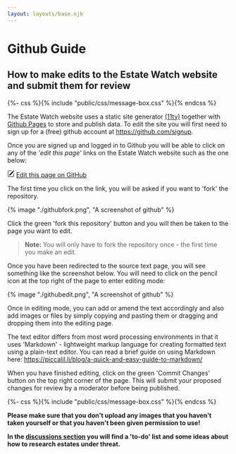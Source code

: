 ```yaml
---
layout: layouts/base.njk
---
```

# Github Guide
## How to make edits to the Estate Watch website and submit them for review
{%- css %}{% include "public/css/message-box.css" %}{% endcss %}
<div class="message-box">
The Estate Watch website uses a static site generator <a href="https://www.11ty.dev/"> (11ty)</a> together with <a href="https://pages.github.com/"> Github Pages</a> to store and publish data. To edit the site you will first need to sign up for a (free) github account at <a href="https://github.com/signup"> https://github.com/signup</a>.
</div>

Once you are signed up and logged in to Github you will be able to click on any of the _'edit this page'_ links on the Estate Watch website such as the one below:

<svg xmlns="http://www.w3.org/2000/svg" width="16" height="16" fill="currentColor" class="bi bi-pencil-square" viewBox="0 0 16 16">
  <path d="M15.502 1.94a.5.5 0 0 1 0 .706L14.459 3.69l-2-2L13.502.646a.5.5 0 0 1 .707 0l1.293 1.293zm-1.75 2.456-2-2L4.939 9.21a.5.5 0 0 0-.121.196l-.805 2.414a.25.25 0 0 0 .316.316l2.414-.805a.5.5 0 0 0 .196-.12l6.813-6.814z"/>
  <path fill-rule="evenodd" d="M1 13.5A1.5 1.5 0 0 0 2.5 15h11a1.5 1.5 0 0 0 1.5-1.5v-6a.5.5 0 0 0-1 0v6a.5.5 0 0 1-.5.5h-11a.5.5 0 0 1-.5-.5v-11a.5.5 0 0 1 .5-.5H9a.5.5 0 0 0 0-1H2.5A1.5 1.5 0 0 0 1 2.5z"/>
</svg>
		      <a href="https://github.com/estatewatch/estatewatch/blob/main/{{ page.inputPath }}">Edit this page on GitHub</a>

The first time you click on the link, you will be asked if you want to 'fork' the repository. 

{% image "./githubfork.png", "A screenshot of github" %}

Click the green 'fork this repository' button and you will then be taken to the page you want to edit. 

> **Note:** You will only have to fork the repository once - the first time you make an edit.

Once you have been redirected to the source text page, you will see something like the screenshot below. You will need to click on the pencil icon at the top right of the page to enter editing mode:

{% image "./githubedit.png", "A screenshot of github" %}

Once in editing mode, you can add or amend the text accordingly and also add images or files by simply copying and pasting them or dragging and dropping them into the editing page.

The text editor differs from most word processing environments in that it uses 'Markdown' -  lightweight markup language for creating formatted text using a plain-text editor. You can read a brief guide on using Markdown here: <https://piccalil.li/blog/a-quick-and-easy-guide-to-markdown/>

When you have finished editing, click on the green 'Commit Changes' button on the top right corner of the page. This will submit your proposed changes for review by a moderator before being published.

{%- css %}{% include "public/css/message-box.css" %}{% endcss %}
<div class="message-box-green">
<b>Please make sure that you don't upload any images that you haven't taken yourself or that you haven't been given permission to use!
</div>

In the [discussions section](https://github.com/estatewatch/estatewatch/discussions) you will find a 'to-do' list and some ideas about how to research estates under threat. 









